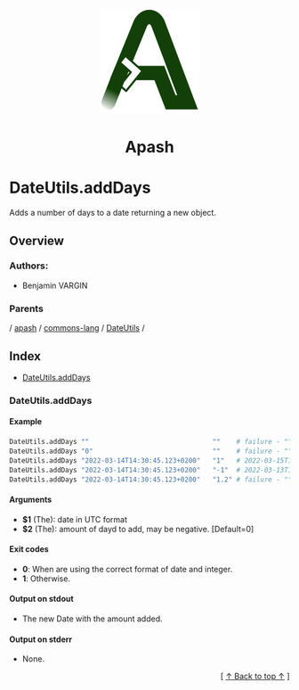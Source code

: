 
<div align='center' id='apash-top'>
  <a href='https://github.com/hastec-fr/apash'>
    <img alt='apash-logo' src='../../../../../../../assets/apash-logo.svg'/>
  </a>

  # Apash
</div>

# DateUtils.addDays

Adds a number of days to a date returning a new object.

## Overview

### Authors:
* Benjamin VARGIN

### Parents
<!-- apash.parentBegin -->
[](../../../../.md) / [apash](../../../apash.md) / [commons-lang](../../commons-lang.md) / [DateUtils](../DateUtils.md) / 
<!-- apash.parentEnd -->

## Index

* [DateUtils.addDays](#dateutilsadddays)

### DateUtils.addDays

#### Example

```bash
DateUtils.addDays ""                               ""    # failure - ""
DateUtils.addDays "0"                              ""    # failure - ""
DateUtils.addDays "2022-03-14T14:30:45.123+0200"   "1"   # 2022-03-15T14:30:45.123+0200
DateUtils.addDays "2022-03-14T14:30:45.123+0200"   "-1"  # 2022-03-13T14:30:45.123+0200
DateUtils.addDays "2022-03-14T14:30:45.123+0200"   "1.2" # failure - ""
```

#### Arguments

* **$1** (The): date in UTC format
* **$2** (The): amount of dayd to add, may be negative. [Default=0]

#### Exit codes

* **0**: When are using the correct format of date and integer.
* **1**: Otherwise.

#### Output on stdout

* The new Date with the amount added.

#### Output on stderr

* None.


  <div align='right'>[ <a href='#apash-top'>↑ Back to top ↑</a> ]</div>

